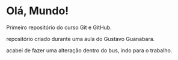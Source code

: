 # Olá, Mundo!
 Primeiro repositório do curso Git e GitHub.
 
 repositório criado durante uma aula do Gustavo Guanabara.
 
 acabei de fazer uma alteração dentro do bus, indo para o trabalho.
